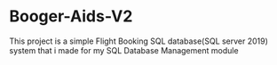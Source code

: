 # Booger-Aids-V2
This project is a simple Flight Booking SQL database(SQL server 2019) system that i made for my SQL Database Management module
